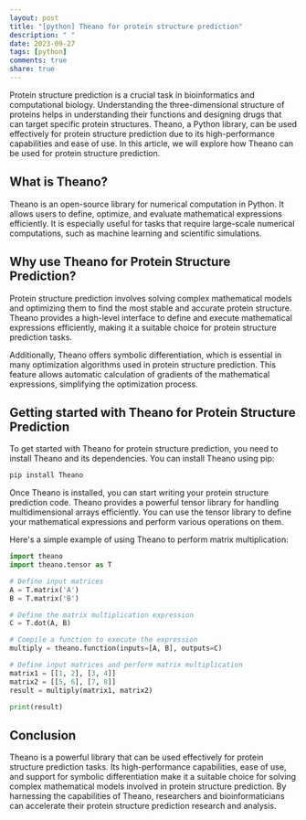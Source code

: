 ```yaml
---
layout: post
title: "[python] Theano for protein structure prediction"
description: " "
date: 2023-09-27
tags: [python]
comments: true
share: true
---
```


Protein structure prediction is a crucial task in bioinformatics and computational biology. Understanding the three-dimensional structure of proteins helps in understanding their functions and designing drugs that can target specific protein structures. Theano, a Python library, can be used effectively for protein structure prediction due to its high-performance capabilities and ease of use. In this article, we will explore how Theano can be used for protein structure prediction.

## What is Theano?

Theano is an open-source library for numerical computation in Python. It allows users to define, optimize, and evaluate mathematical expressions efficiently. It is especially useful for tasks that require large-scale numerical computations, such as machine learning and scientific simulations.

## Why use Theano for Protein Structure Prediction?

Protein structure prediction involves solving complex mathematical models and optimizing them to find the most stable and accurate protein structure. Theano provides a high-level interface to define and execute mathematical expressions efficiently, making it a suitable choice for protein structure prediction tasks.

Additionally, Theano offers symbolic differentiation, which is essential in many optimization algorithms used in protein structure prediction. This feature allows automatic calculation of gradients of the mathematical expressions, simplifying the optimization process.

## Getting started with Theano for Protein Structure Prediction

To get started with Theano for protein structure prediction, you need to install Theano and its dependencies. You can install Theano using pip:

```python
pip install Theano
```

Once Theano is installed, you can start writing your protein structure prediction code. Theano provides a powerful tensor library for handling multidimensional arrays efficiently. You can use the tensor library to define your mathematical expressions and perform various operations on them.

Here's a simple example of using Theano to perform matrix multiplication:

```python
import theano
import theano.tensor as T

# Define input matrices
A = T.matrix('A')
B = T.matrix('B')

# Define the matrix multiplication expression
C = T.dot(A, B)

# Compile a function to execute the expression
multiply = theano.function(inputs=[A, B], outputs=C)

# Define input matrices and perform matrix multiplication
matrix1 = [[1, 2], [3, 4]]
matrix2 = [[5, 6], [7, 8]]
result = multiply(matrix1, matrix2)

print(result)
```

## Conclusion

Theano is a powerful library that can be used effectively for protein structure prediction tasks. Its high-performance capabilities, ease of use, and support for symbolic differentiation make it a suitable choice for solving complex mathematical models involved in protein structure prediction. By harnessing the capabilities of Theano, researchers and bioinformaticians can accelerate their protein structure prediction research and analysis.